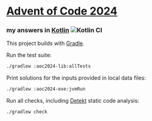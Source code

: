 # [Advent of Code 2024](https://adventofcode.com/2024)
### my answers in [Kotlin](https://www.kotlinlang.org/) ![Kotlin CI](https://github.com/ephemient/aoc2024/workflows/Kotlin%20CI/badge.svg)

This project builds with [Gradle](https://gradle.org/).

Run the test suite:

```sh
./gradlew :aoc2024-lib:allTests
```

Print solutions for the inputs provided in local data files:

```sh
./gradlew :aoc2024-exe:jvmRun
```

Run all checks, including [Detekt](https://detekt.github.io/) static code analysis:

```sh
./gradlew check
```

